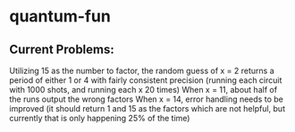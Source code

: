 # quantum-fun

## Current Problems:

Utilizing 15 as the number to factor, the random guess of x = 2 returns a period of either 1 or 4 with fairly consistent precision (running each circuit with 1000 shots, and running each x 20 times)
When x = 11, about half of the runs output the wrong factors
When x = 14, error handling needs to be improved (it should return 1 and 15 as the factors which are not helpful, but currently that is only happening 25% of the time)
